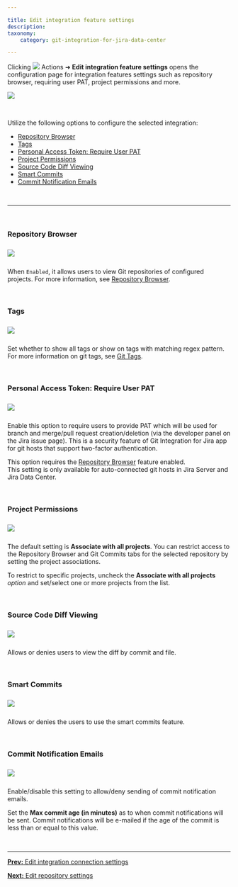 ```yaml
---

title: Edit integration feature settings
description:
taxonomy:
    category: git-integration-for-jira-data-center

---
```


Clicking <img src='/wp-content/uploads/actions-icon.png' /> Actions ➜ **Edit integration feature settings** opens the configuration page for integration features settings such as repository browser, requiring user PAT, project permissions and more.

![](/wp-content/uploads/gij-gitcfg-actions-edit-feature-conn-cfg.png)

&nbsp;

Utilize the following options to configure the selected integration:

- [Repository Browser](#repository-browser)
- [Tags](#tags)
- [Personal Access Token: Require User PAT](#personal-access-token-require-user-pat)
- [Project Permissions](#project-permissions)
- [Source Code Diff Viewing](#source-code-diff-viewing)
- [Smart Commits](#smart-commits)
- [Commit Notification Emails](#commit-notification-emails)

&nbsp;
* * *
&nbsp;

### Repository Browser

<img src='/wp-content/uploads/gij-gitserver-edit-repocfg-repovw.png' style='display:block;margin:25px auto;max-width:100%' />

When `Enabled`, it allows users to view Git repositories of configured projects. For more information, see [Repository Browser](/git-integration-for-jira-data-center/repository-browser-gij-self-managed/).

&nbsp;

### Tags

<img src='/wp-content/uploads/gij-gitserver-edit-features-tags.png' style='display:block;margin:25px auto;max-width:100%' />

Set whether to show all tags or show on tags with matching regex pattern. For more information on git tags, see [Git Tags](/git-integration-for-jira-data-center/git-tags-gij-self-managed/).

&nbsp;

### Personal Access Token: Require User PAT

<img src='/wp-content/uploads/gij-gitserver-edit-features-pat-reqpat.png' style='display:block;margin:25px auto;max-width:100%' />

Enable this option to require users to provide PAT which will be used for branch and merge/pull request creation/deletion (via the developer panel on the Jira issue page). This is a security feature of Git Integration for Jira app for git hosts that support two-factor authentication.

<div class="bbb-callout bbb--alert">
    <div class="irow">
    <div class="ilogobox">
        <span class="logoimg"></span>
    </div>
    <div class="imsgbox">
        This option requires the <a href='/git-integration-for-jira-data-center/repository-browser-gij-self-managed'>Repository Browser</a> feature enabled.
    </div>
    </div>
</div>

<div class="bbb-callout bbb--info">
    <div class="irow">
    <div class="ilogobox">
        <span class="logoimg"></span>
    </div>
    <div class="imsgbox">
        This setting is only available for auto-connected git hosts in Jira Server and Jira Data Center.
    </div>
    </div>
</div>

&nbsp;

### Project Permissions

<img src='/wp-content/uploads/gij-gitserver-edit-feature-cfg-proj-acls.png' style='display:block;margin:25px auto;max-width:100%' />

The default setting is **Associate with all projects**. You can restrict access to the Repository Browser and Git Commits tabs for the selected repository by setting the project associations.

To restrict to specific projects, uncheck the **Associate with all projects** _option_ and set/select one or more projects from the list.

&nbsp;

### Source Code Diff Viewing

<img src='/wp-content/uploads/gij-gitserver-edit-features-src-code-diffvw.png' style='display:block;margin:25px auto;max-width:100%' />

Allows or denies users to view the diff by commit and file.

&nbsp;

### Smart Commits

<img src='/wp-content/uploads/gij-gitserver-edit-features-smartcommits.png' style='display:block;margin:25px auto;max-width:100%' />

Allows or denies the users to use the smart commits feature.

&nbsp;

### Commit Notification Emails

<img src='/wp-content/uploads/gij-gitserver-edit-features-commit-notif-emails.png' style='display:block;margin:25px auto;max-width:100%' />

Enable/disable this setting to allow/deny sending of commit notification emails.

Set the **Max commit age (in minutes)** as to when commit notifications will be sent. Commit notifications will be e-mailed if the age of the commit is less than or equal to this value.

&nbsp;
* * *

[**Prev:** Edit integration connection settings](/git-integration-for-jira-data-center/edit-integration-connection-settings-gij-self-managed)

[**Next:** Edit repository settings](/git-integration-for-jira-data-center/edit-repository-settings-gij-self-managed)

